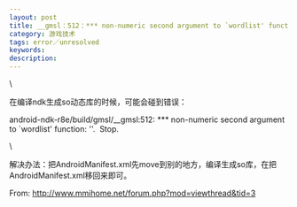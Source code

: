 ```yaml
---
layout: post
title: __gmsl：512：*** non-numeric second argument to `wordlist' function： ''.
category: 游戏技术
tags: error／unresolved
keywords: 
description: 
---
```


<div>

\

</div>

<div>

在编译ndk生成so动态库的时候，可能会碰到错误：

</div>

<div>

android-ndk-r8e/build/gmsl/\_\_gmsl:512: \*\*\* non-numeric second
argument to \`wordlist' function: ''.  Stop.

</div>

<div>

\

</div>

<div>

解决办法：把AndroidManifest.xml先move到别的地方，编译生成so库，在把AndroidManifest.xml移回来即可。

</div>

<div>

From: <http://www.mmihome.net/forum.php?mod=viewthread&tid=3>

</div>








